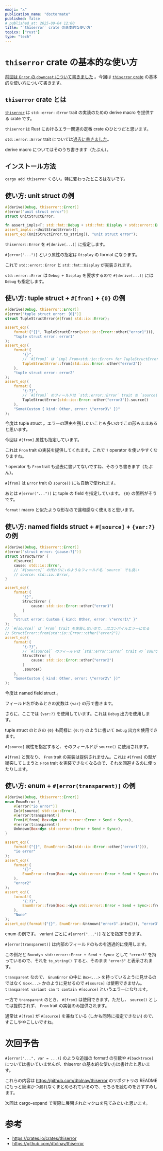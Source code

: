 ```yaml
---
emoji: "⚠️"
publication_name: "doctormate"
published: false
# published_at: 2025-09-04 12:00
title: "`thiserror` crate の基本的な使い方"
topics: ["rust"]
type: "tech"
---
```


# `thiserror` crate の基本的な使い方

[前回は `Error` の `downcast` について書きました](https://zenn.dev/doctormate/articles/6312896db0fbf2) 。今回は [`thiserror` crate](https://crates.io/crates/thiserror) の基本的な使い方について書きます。

## `thiserror` crate とは

[`thiserror`][crates:thiserror] は `std::error::Error` trait の実装のための derive macro を提供する crate です。

`thiserror` は Rust におけるエラー関連の定番 crate のひとつだと思います。

`std::error::Error` trait については[過去に書きました][zenn:ab590aca69f16e]。

derive macro についてはそのうち書きます（たぶん）。

## インストール方法

`cargo add thiserror` くらい。特に変わったところはないです。

## 使い方: unit struct の例

```rust
#[derive(Debug, thiserror::Error)]
#[error("unit struct error")]
struct UnitStructError;

fn assert_impls<T: std::fmt::Debug + std::fmt::Display + std::error::Error>() {}
assert_impls::<UnitStructError>();
assert_eq!(UnitStructError.to_string(), "unit struct error");
```

`thiserror::Error` を `#[derive(...)]` に指定します。

`#[error("...")]` という属性の指定は `Display` の format になります。

これで `std::error::Error` と `std::fmt::Display` が実装されます。

`std::error::Error` は `Debug + Display` を要求するので `#[derive(...)]` には `Debug` も指定します。

## 使い方: tuple struct + `#[from]` + `{0}` の例

```rust
#[derive(Debug, thiserror::Error)]
#[error("tuple struct error: {0}")]
struct TupleStructError(#[from] std::io::Error);

assert_eq!(
    format!("{}", TupleStructError(std::io::Error::other("error1"))),
    "tuple struct error: error1"
);
assert_eq!(
    format!(
        "{}",
        // `#[from]` は `impl From<std::io::Error> for TupleStructError` を提供する
        TupleStructError::from(std::io::Error::other("error2"))
    ),
    "tuple struct error: error2"
);
assert_eq!(
    format!(
        "{:?}",
        // `#[from]` のフィールドは `std::error::Error` trait の `source()` にも使用される
        TupleStructError(std::io::Error::other("error3")).source()
    ),
    "Some(Custom { kind: Other, error: \"error3\" })"
);
```

今度は tuple struct 。エラーの理由を残したいことも多いのでこの形もままあると思います。

今回は `#[from]` 属性も指定しています。

これは `From` trait の実装を提供してくれます。これで `?` operator を使いやすくなりますね。

`?` operator も `From` trait も過去に書いてないですね、そのうち書きます（たぶん）。

`#[from]` は `Error` trait の `source()` にも自動で使われます。

あとは `#[error("...")]` に tuple の field を指定しています。 `{0}` の箇所がそうです。

`format!` macro と似たような形なので違和感なく使えると思います。

## 使い方: named fields struct + `#[source]` + `{var:?}` の例

```rust
#[derive(Debug, thiserror::Error)]
#[error("struct error: {cause:?}")]
struct StructError {
    #[source]
    cause: std::io::Error,
    // `#[source]` の代わりに↓のようなフィールド名 `source` でも良い
    // source: std::io::Error,
}

assert_eq!(
    format!(
        "{}",
        StructError {
            cause: std::io::Error::other("error1")
        }
    ),
    "struct error: Custom { kind: Other, error: \"error1\" }"
);
// `#[source]` は `From` trait を実装しないので、↓はコンパイルエラーになる
// StructError::from(std::io::Error::other("error2"))
assert_eq!(
    format!(
        "{:?}",
        // `#[source]` のフィールドは `std::error::Error` trait の `source()` にも使用される
        StructError {
            cause: std::io::Error::other("error2")
        }
        .source()
    ),
    "Some(Custom { kind: Other, error: \"error2\" })"
);
```

今度は named field struct 。

フィールド名があるときの変数は `{var}` の形で書きます。

さらに、ここでは `{var:?}` を使用しています。これは `Debug` 出力を使用します。

tuple struct のときの `{0}` も同様に `{0:?}` のように書いて `Debug` 出力を使用できます。

`#[source]` 属性を指定すると、そのフィールドが `source()` に使用されます。

`#[from]` と異なり、 `From` trait の実装は提供されません。これは `#[from]` の型が衝突してしまうと `From` trait を実装できなくなるので、それを回避するのに使ったりします。

## 使い方: enum + `#[error(transparent)]` の例

```rust
#[derive(Debug, thiserror::Error)]
enum EnumError {
    #[error("io error")]
    Io(#[source] std::io::Error),
    #[error(transparent)]
    From(#[from] Box<dyn std::error::Error + Send + Sync>),
    #[error(transparent)]
    Unknown(Box<dyn std::error::Error + Send + Sync>),
}

assert_eq!(
    format!("{}", EnumError::Io(std::io::Error::other("error1"))),
    "io error"
);
assert_eq!(
    format!(
        "{}",
        EnumError::from(Box::<dyn std::error::Error + Send + Sync>::from("error2"))
    ),
    "error2"
);
assert_eq!(
    format!(
        "{:?}",
        EnumError::from(Box::<dyn std::error::Error + Send + Sync>::from("error2")).source()
    ),
    "None"
);
assert_eq!(format!("{}", EnumError::Unknown("error3".into())), "error3");
```

enum の例です。 variant ごとに `#[error("...")]` などを指定できます。

`#[error(transparent)]` は内部のフィールドのものを透過的に使用します。

この例だと `Box<dyn std::error::Error + Send + Sync>` として `"error3"` を持っているので、それを `to_string()` すると、そのまま `"error3"` と表示されます。

`transparent` なので、 `EnumError` の中に `Box<...>` を持っているように見せるのではなく `Box<...>` かのように見せるので `#[source]` は使用できません。 `transparent variant can't contain #[source]` というエラーになります。

一方で `transparent` のとき、 `#[from]` は使用できます。ただし、 `source()` としては提供されず、 `From` trait の実装のみ提供されます。

通常は `#[from]` が `#[source]` を兼ねている (しかも同時に指定できない) ので、すこしややこしいですね。

# 次回予告

`#[error("...", var = ...)]` のような追加の format! の引数や `#[backtrace]` については書いていませんが、thiserror の基本的な使い方は書けたと思います。

これらの内容は <https://github.com/dtolnay/thiserror> のリポジトリの README にもっと簡潔かつ漏れなくまとめられているので、そちらを読むのをおすすめします。

次回は cargo-expand で実際に展開されたマクロを見てみたいと思います。

# 参考

- <https://crates.io/crates/thiserror>
- <https://github.com/dtolnay/thiserror>

[crates:thiserror]: https://crates.io/crates/thiserror
[zenn:ab590aca69f16e]: https://zenn.dev/articles/ab590aca69f16e
